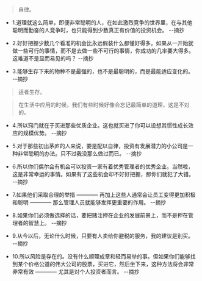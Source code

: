 >自律。

- 1.道理就这么简单，即便非常聪明的人，在如此激烈竞争的世界里，在与其他聪明而勤奋的人竞争时，也只能得到少数真正有价值的投资机会。 --摘抄

- 2.好好把握少数几个看准的机会比永远假装什么都懂好得多。如果从一开始就做一些可行的事情，而不是去做一些不可行的事情，你成功的几率要大得多。这难道不是显而易见的吗？ --摘抄

- 3.能够生存下来的物种不是最强的，也不是最聪明的，而是最能适应变化的。 --摘抄

>适者生存。

>在生活中应用的时候，我们有些时候好像会忘记最简单的道理，这是不对的。

- 4.所以窍门就在于买进那些优质企业。这也就买进了你可以设想其惯性成长效应的规模优势。 --摘抄

- 5.对于那些初出茅庐的人来说，要是配以自律，投资有发展潜力的小公司是一种非常聪明的办法。只不过我没那么做过而已。 --摘抄

- 6.所以你们偶尔会有机会可以投资一家有着优秀管理者的优秀企业。当然啦，这是非常幸运的事情。如果有了这些机会却不好好把握，那你们就犯了大错。 --摘抄

- 7.如果他们采取合理的举措 ———— 再加上这些人通常会让员工变得更加积极和聪明 ———— 那么管理人员就能够发挥更重要的作用。 --摘抄

- 8.如果你们必须做选择的话，要把赌注押在企业的发展前景上，而不是押在管理者的智慧上。 --摘抄

- 9.从今以后，无论什么时候，只要有人卖给你避税的服务，我的建议是别买。 --摘抄

- 10.所以风险是存在的。没有什么顺理成章和轻而易举的事。但如果你们能够找到某个价格公道的伟大公司的股票，买进它，然后坐下来，这种方法将会非常非常有效 ———— 尤其是对个人投资者而言。 --摘抄
